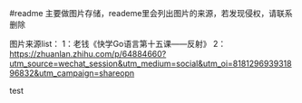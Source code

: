 #readme 
主要做图片存储，reademe里会列出图片的来源，若发现侵权，请联系删除

图片来源list：
1：老钱《快学Go语言第十五课——反射》
2：https://zhuanlan.zhihu.com/p/64884660?utm_source=wechat_session&utm_medium=social&utm_oi=818129693931896832&utm_campaign=shareopn

test
